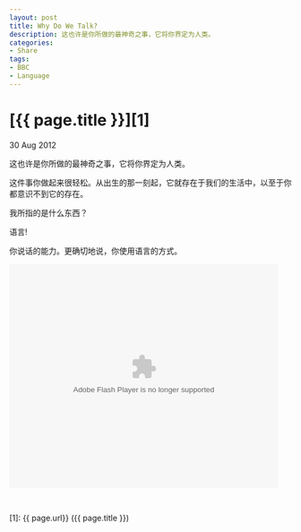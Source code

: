 ```yaml
---
layout: post
title: Why Do We Talk?
description: 这也许是你所做的最神奇之事，它将你界定为人类。
categories:
- Share
tags:
- BBC
- Language
---
```


# [{{ page.title }}][1]

30 Aug 2012

这也许是你所做的最神奇之事，它将你界定为人类。

这件事你做起来很轻松。从出生的那一刻起，它就存在于我们的生活中，以至于你都意识不到它的存在。

我所指的是什么东西？

语言!

你说话的能力。更确切地说，你使用语言的方式。

<embed src="http://player.youku.com/player.php/sid/XMjA2NjQ4NzUy/v.swf" allowFullScreen="true" quality="high" width="480" height="400" align="middle" allowScriptAccess="always" type="application/x-shockwave-flash"></embed>

<BR />

[1]:    {{ page.url}}  ({{ page.title }})
